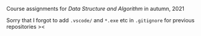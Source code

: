 Course assignments for *Data Structure and Algorithm* in autumn, 2021

Sorry that I forgot to add `.vscode/` and `*.exe` etc in `.gitignore` for previous repositories ><